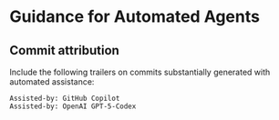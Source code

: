 # Guidance for Automated Agents

## Commit attribution

Include the following trailers on commits substantially generated with automated assistance:

```
Assisted-by: GitHub Copilot
Assisted-by: OpenAI GPT-5-Codex
```
